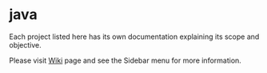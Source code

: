 # java

Each project listed here has its own documentation explaining its scope and objective. 

Please visit [Wiki](https://github.com/fdanismaz/java/wiki) page and see the Sidebar menu for more information.
